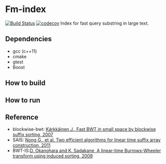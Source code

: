 # Fm-index
[![Build Status](https://travis-ci.org/8igMac/fm-index.svg?branch=master)](https://travis-ci.org/8igMac/fm-index)
[![codecov](https://codecov.io/gh/8igMac/fm-index/branch/master/graph/badge.svg)](https://codecov.io/gh/8igMac/fm-index)
Index for fast query substring in large text.

## Dependencies
- gcc (c++11)
- cmake
- gtest
- Boost

## How to build

## How to run

## Reference
- blockwise-bwt: [Kärkkäinen J., Fast BWT in small space by blockwise suffix sorting, 2007](https://www.sciencedirect.com/science/article/pii/S0304397507005245)
- SAIS: [Nong G., et al. Two efficient algorithms for linear time suffix array construction, 2011](https://ieeexplore.ieee.org/stamp/stamp.jsp?arnumber=5582081&tag=1)
- BWT-IS:[D. Okanohara and K. Sadakane, A linear-time Burrows-Wheeler transform using induced sorting, 2009](https://link.springer.com/chapter/10.1007/978-3-642-03784-9_9)

